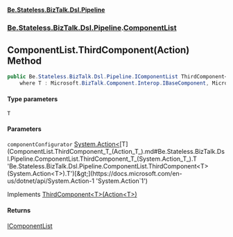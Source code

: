 #### [Be.Stateless.BizTalk.Dsl.Pipeline](README.md 'README')
### [Be.Stateless.BizTalk.Dsl.Pipeline](Be.Stateless.BizTalk.Dsl.Pipeline.md 'Be.Stateless.BizTalk.Dsl.Pipeline').[ComponentList](ComponentList.md 'Be.Stateless.BizTalk.Dsl.Pipeline.ComponentList')

## ComponentList.ThirdComponent<T>(Action<T>) Method

```csharp
public Be.Stateless.BizTalk.Dsl.Pipeline.IComponentList ThirdComponent<T>(System.Action<T> componentConfigurator)
    where T : Microsoft.BizTalk.Component.Interop.IBaseComponent, Microsoft.BizTalk.Component.Interop.IPersistPropertyBag;
```
#### Type parameters

<a name='Be.Stateless.BizTalk.Dsl.Pipeline.ComponentList.ThirdComponent_T_(System.Action_T_).T'></a>

`T`
#### Parameters

<a name='Be.Stateless.BizTalk.Dsl.Pipeline.ComponentList.ThirdComponent_T_(System.Action_T_).componentConfigurator'></a>

`componentConfigurator` [System.Action&lt;](https://docs.microsoft.com/en-us/dotnet/api/System.Action-1 'System.Action`1')[T](ComponentList.ThirdComponent_T_(Action_T_).md#Be.Stateless.BizTalk.Dsl.Pipeline.ComponentList.ThirdComponent_T_(System.Action_T_).T 'Be.Stateless.BizTalk.Dsl.Pipeline.ComponentList.ThirdComponent<T>(System.Action<T>).T')[&gt;](https://docs.microsoft.com/en-us/dotnet/api/System.Action-1 'System.Action`1')

Implements [ThirdComponent&lt;T&gt;(Action&lt;T&gt;)](IComponentList.ThirdComponent_T_(Action_T_).md 'Be.Stateless.BizTalk.Dsl.Pipeline.IComponentList.ThirdComponent<T>(System.Action<T>)')

#### Returns
[IComponentList](IComponentList.md 'Be.Stateless.BizTalk.Dsl.Pipeline.IComponentList')